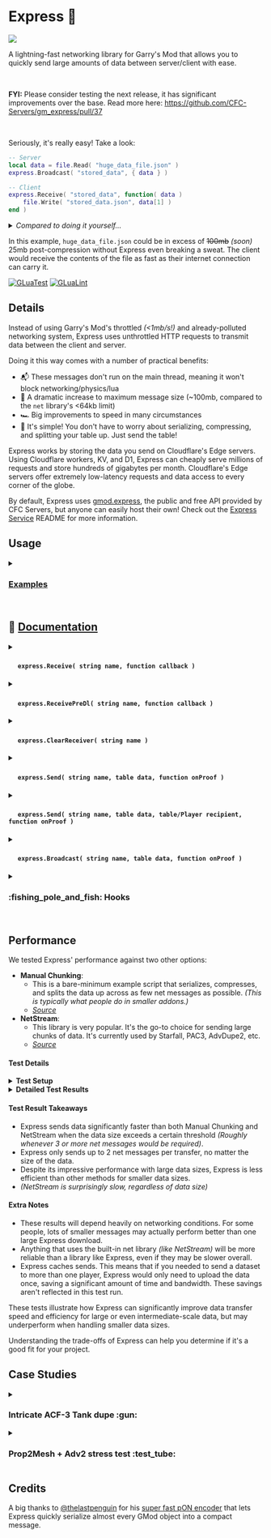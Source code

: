 # Express :bullettrain_side:
<p align="left">
    <a href="https://discord.gg/5JUqZjzmYJ" alt="Discord Invite"><img src="https://img.shields.io/discord/981394195812085770?label=Support&logo=discord&logoColor=white" /></a>
</p>

A lightning-fast networking library for Garry's Mod that allows you to quickly send large amounts of data between server/client with ease.

<br>

**FYI:** Please consider testing the next release, it has significant improvements over the base.
Read more here: https://github.com/CFC-Servers/gm_express/pull/37

<br>


Seriously, it's really easy! Take a look:
```lua
-- Server
local data = file.Read( "huge_data_file.json" )
express.Broadcast( "stored_data", { data } )

-- Client
express.Receive( "stored_data", function( data )
    file.Write( "stored_data.json", data[1] )
end )
```
<details>
<summary><i>Compared to doing it yourself...</i></summary>

```lua
-- Server
-- This is just an example!
-- It doesn't handle errors or clients joining, and it doesn't support multiple streams

util.AddNetworkString( "myaddon_datachunks" )
local buffer = ""

local function broadcastChunk()
    if #buffer == 0 then return end

    local chunkSize, isLast = math.min( 63000, #buffer ), false
    buffer = string.sub( buffer, chunkSize + 1 )

    if #pending <= chunkSize then
        buffer, isLast = "", true
    end

    net.Start( "myaddon_datachunks" )
    net.WriteUInt( chunkSize, 16 )
    net.WriteData( string.sub( pending, 1, chunkSize ), chunkSize )
    net.WriteBool( isLast )
    net.Broadcast()
end

function BroadcastFile( filePath )
    local fileData = file.Read( filePath, "DATA" )
    buffer = util.Compress( fileData )
end

local interval = engine.TickInterval() * 8
timer.Create( "MyAddon_DataSender", interval, 0, broadcastChunk )

BroadcastFile( "huge_data_file.json" )
```

```lua
-- Client
local buffer = ""
net.Receive( "myaddon_datachunks", function()
    buffer = buffer .. net.ReadData( net.ReadUInt( 16 ) )
    if not net.ReadBool() then return end

    local datas = util.Decompress( buffer )
    processData( datas )
end )
```

---

</details>



In this example, `huge_data_file.json` could be in excess of ~~100mb~~ _(soon)_ 25mb post-compression without Express even breaking a sweat.
The client would receive the contents of the file as fast as their internet connection can carry it.

[![GLuaTest](https://github.com/CFC-Servers/gm_express/actions/workflows/gluatest.yml/badge.svg)](https://github.com/CFC-Servers/GLuaTest)
[![GLuaLint](https://github.com/CFC-Servers/gm_express/actions/workflows/glualint.yml/badge.svg)](https://github.com/FPtje/GLuaFixer)


## Details
Instead of using Garry's Mod's throttled _(<1mb/s!)_ and already-polluted networking system, Express uses unthrottled HTTP requests to transmit data between the client and server.

Doing it this way comes with a number of practical benefits:
 - :mailbox_with_mail: These messages don't run on the main thread, meaning it won't block networking/physics/lua
 - :muscle: A dramatic increase to maximum message size (~100mb, compared to the `net` library's <64kb limit)
 - :racing_car: Big improvements to speed in many circumstances
 - :call_me_hand: It's simple! You don't have to worry about serializing, compressing, and splitting your table up. Just send the table!

Express works by storing the data you send on Cloudflare's Edge servers. Using Cloudflare workers, KV, and D1, Express can cheaply serve millions of requests and store hundreds of gigabytes per month. Cloudflare's Edge servers offer extremely low-latency requests and data access to every corner of the globe.

By default, Express uses [gmod.express](https://gmod.express), the public and free API provided by CFC Servers, but anyone can easily host their own!
Check out the [Express Service](https://github.com/CFC-Servers/gm_express_service) README for more information.

## Usage

<details>
<summary><h3> <u>Examples</u> </h3></summary>

#### Broadcast a message from Server
```lua
-- Server
-- `data` can be a table of (nearly) any size, and may contain (almost) any values!
-- the recipient will get it exactly like you sent it
local data = ents.GetAll()
express.Broadcast( "all_ents", data )

-- Client
express.Receive( "all_ents", function( data )
    print( "Got " .. #data .. " ents!" )
end )
```

#### Client -> Server
```lua
-- Client
local data = ents.GetAll()
express.Send( "all_ents", data )

-- Server
-- Note that .Receive has `ply` before `data` when called from server
express.Receive( "all_ents", function( ply, data )
    print( "Got " .. #data .. " ents from " .. ply:Nick() )
end )
```

#### Server -> Multiple clients with confirmation callback
```lua
-- Server
local meshData = prop:GetPhysicsObject():GetMesh()
local data = { data = data, entIndex = prop:EntIndex() }

-- Will be called after the player successfully downloads the data
local confirmCallback = function( ply )
    receivedMesh[ply] = true
end

express.Send( "prop_mesh", data, { ply1, ply2, ply3 }, confirmCallback )


-- Client
express.Receive( "prop_mesh", function( data )
    entMeshes[data.entIndex] = data.data
end )
```
</details>
<br>

## :open_book: <ins> Documentation </ins>


<details>
<summary><h4> <strong><img src="https://user-images.githubusercontent.com/7936439/200705159-4c51d043-82a3-4d15-a335-291bb26a5528.png" width="15"> <code>express.Receive( string name, function callback )</code></strong> </h4></summary>

#### <ins>**Description**</ins>
This function is very similar to `net.Receive`. It attaches a callback function to a given message name.

#### <ins>**Arguments**</ins>
1. **`string name`**
    - The name of the message. Think of this just like the name given to `net.Receive`
    - This parameter is case-insensitive, it will be `string.lower`'d
2. **`function callback`**
    - The function to call when data comes through for this message.
    - On <img src="https://user-images.githubusercontent.com/7936439/200705060-b5e57f56-a5a1-4c95-abfa-0d568be0aad6.png" width="15"> **CLIENT**, this callback receives a single parameter:
        - **`table data`**: The data table sent by server
    - On <img src="https://user-images.githubusercontent.com/7936439/200705110-55b19d08-b342-4e94-a7c3-6b45baf98c2b.png" width="15"> **SERVER**, this callback receives two parameters:
        - **`Player ply`**: The player who sent the data
        - **`table data`**: The data table sent by the player

#### <ins>**Example**</ins>
Set up a serverside receiver for the `"balls"` message:
```lua
express.Receive( "balls", function( ply, data )
    myTable.playpin = data

    if not IsValid( ply ) then return end
    ply:ChatPrint( "Thanks for the balls!" )
end )
```

</details>

<details>
<summary><h4> <strong><img src="https://user-images.githubusercontent.com/7936439/200705159-4c51d043-82a3-4d15-a335-291bb26a5528.png" width="15"> <code>express.ReceivePreDl( string name, function callback )</code></strong> </h4></summary>

#### <ins>**Description**</ins>
Very much like `express.Receive`, except this callback runs _before_ the `data` has actually been downloaded from the Express API.

#### <ins>**Arguments**</ins>
1. **`string name`**
    - The name of the message. Think of this just like the name given to `net.Receive`
    - This parameter is case-insensitive, it will be `string.lower`'d
2. **`function callback`**
    - The function to call just before downloading the data.
    - On <img src="https://user-images.githubusercontent.com/7936439/200705060-b5e57f56-a5a1-4c95-abfa-0d568be0aad6.png" width="15"> **CLIENT**, this callback receives:
        - **`string name`**: The name of the message
        - **`string id`**: The ID of the download _(used to retrieve the data from the API)_
        - **`int size`**: The size (in bytes) of the data
        - **`boolean needsProof`**: A boolean indicating whether or not the sender has requested proof-of-download
    - On <img src="https://user-images.githubusercontent.com/7936439/200705110-55b19d08-b342-4e94-a7c3-6b45baf98c2b.png" width="15"> **SERVER**, this callback receives:
        - **`string name`**: The name of the message
        - **`Player ply`**: The player that is sending the data
        - **`string id`**: The ID of the download _(used to retrieve the data from the API)_
        - **`int size`**: The size (in bytes) of the data
        - **`boolean needsProof`**: A boolean indicating whether or not the sender has requested proof-of-download

#### <ins>**Returns**</ins>
 1. **`boolean`**:
     - Return `false` to halt the transaction. The data will not be downloaded, and the regular receiver callback will not be called.

#### <ins>**Example**</ins>
Adds a normal message receiver and a pre-download receiver to prevent the server from downloading too much data:
```lua
express.Receive( "preferences", function( ply, data )
    ply.preferences = data
end )

express.ReceivePreDl( "preferences", function( name, ply, _, size, _ )
    local maxSize = maxMessageSizes[name]
    if size <= maxSize then return end

    print( ply, "tried to send a", size, "byte", name, "message! Rejecting!" )
    return false
end )
```
</details>

<details>
<summary><h4> <strong><img src="https://user-images.githubusercontent.com/7936439/200705159-4c51d043-82a3-4d15-a335-291bb26a5528.png" width="15"> <code>express.ClearReceiver( string name )</code></strong> </h4></summary>

#### <ins>**Description**</ins>
Removes the callback associated with the given message name. Much like `net.Receive( message, nil )`.

#### <ins>**Arguments**</ins>
1. **`string name`**
    - The name of the message. Think of this just like the name given to `net.Receive`
    - This parameter is case-insensitive, it will be `string.lower`'d

#### <ins>**Example**</ins>
Create a new Receiver when the module is enabled, and remove the receiver when it's disabled
```lua
local function enable()
    express.Receive( "example", processData )
end

local function disable()
    express.ClearReceiver( "example" )
end
```
</details>

<details>
<summary><h4> <strong><img src="https://user-images.githubusercontent.com/7936439/200705060-b5e57f56-a5a1-4c95-abfa-0d568be0aad6.png" width="15"> <code>express.Send( string name, table data, function onProof )</code></strong> </h4></summary>

#### <ins>**Description**</ins>
The <img src="https://user-images.githubusercontent.com/7936439/200705060-b5e57f56-a5a1-4c95-abfa-0d568be0aad6.png" width="15"> **CLIENT** version of `express.Send`. Sends an arbitrary table of data to the server, and runs the given callback when the server has downloaded the data.

#### <ins>**Arguments**</ins>
1. **`string name`**
    - The name of the message. Think of this just like the name given to `net.Receive`
    - This parameter is case-insensitive, it will be `string.lower`'d
2. **`table data`**
    - The table to send
    - This table can be of any size, in any order, with nearly any data type. The only exception you might care about is `Color` objects not being fully supported (WIP).
3. **`function onProof() = nil`**
    - If provided, the server will send a token of proof after downloading the data, which will then call this callback
    - This callback takes no parameters

#### <ins>**Example**</ins>
Sends a table of queued actions (perhaps from a UI) and then allows the client to proceed when the server confirms it was received.
A timer is created to handle the case the server doesn't respond for some reason.
```lua
local queuedActions = {
    { "remove_ban", steamID1 },
    { "add_ban", steamID2, 60 },
    { "change_rank", steamID3, "developer" }
}

myPanel:StartSpinner()
myPanel:SetInteractable( false )
express.Send( "bulk_admin_actions", queuedActions, function()
    myPanel:StopSpinner()
    myPanel:SetInteractable( true )
    timer.Remove( "bulk_actions_timeout" )
end )

timer.Create( "bulk_actions_timeout", 5, 1, function()
    myPanel:SendError( "The server didn't respond!" )
    myPanel:StopSpinner()
    myPanel:SetInteractable( true )
end )
```
</details>

<details>
<summary><h4> <strong><img src="https://user-images.githubusercontent.com/7936439/200705110-55b19d08-b342-4e94-a7c3-6b45baf98c2b.png" width="15"> <code>express.Send( string name, table data, table/Player recipient, function onProof )</code></strong> </h4></summary>

#### <ins>**Description**</ins>
The <img src="https://user-images.githubusercontent.com/7936439/200705110-55b19d08-b342-4e94-a7c3-6b45baf98c2b.png" width="15"> **SERVER** version of `express.Send`. Sends an arbitrary table of data to the recipient(s), and runs the given callback when the server has downloaded the data.

#### <ins>**Arguments**</ins>
1. **`string name`**
    - The name of the message. Think of this just like the name given to `net.Receive`
    - This parameter is case-insensitive, it will be `string.lower`'d
2. **`table data`**
    - The table to send
    - This table can be of any size, in any order, with nearly any data type. The only exception you might care about is `Color` objects not being fully supported (WIP).
3. **`table/Player recipient`**
    - If given a table, it will be treated as a table of valid Players
    - If given a single Player, it will send only to that Player
3. **`function onProof( Player ply ) = nil`**
    - If provided, the client(s) will send a token of proof after downloading the data, which will then call this callback
    - This callback takes one parameter:
        - **`Player ply`**: The player who provided the proof

#### <ins>**Example**</ins>
Sends a table of all players' current packet loss to a single player. Note that this example does not use the optional `onProof` callback.
```lua
local loss = {}
for _, ply in ipairs( player.GetAll() ) do
    loss[ply] = ply:PacketLoss()
end

express.Send( "current_packet_loss", loss, targetPly )
```
</details>

<details>
<summary><h4> <strong><img src="https://user-images.githubusercontent.com/7936439/200705110-55b19d08-b342-4e94-a7c3-6b45baf98c2b.png" width="15"> <code>express.Broadcast( string name, table data, function onProof )</code></strong> </h4></summary>

#### <ins>**Description**</ins>
Operates exactly like `express.Send`, except it sends a message to all players.

#### <ins>**Arguments**</ins>
1. **`string name`**
    - The name of the message. Think of this just like the name given to `net.Receive`
    - This parameter is case-insensitive, it will be `string.lower`'d
2. **`table data`**
    - The table to send
    - This table can be of any size, in any order, with nearly any data type. The only exception you might care about is `Color` objects not being fully supported (WIP).
3. **`function onProof( Player ply ) = nil`**
    - If provided, each player will send a token of proof after downloading the data, which will then call this callback
    - This callback takes a single parameter:
        - **`Player ply`**: The player who provided the proof

#### <ins>**Example**</ins>
Sends the updated RP rules to all players
```lua
RP.UpdateRules( newRules )
    RP.Rules = newRules
    express.Broadcast( "rp_rules", newRules )
end
```
</details>

<details>
<summary><h3>:fishing_pole_and_fish: Hooks</h3></summary>

<details>
<summary><h4> <strong><img src="https://user-images.githubusercontent.com/7936439/200705159-4c51d043-82a3-4d15-a335-291bb26a5528.png" width="15"> <code>GM:ExpressLoaded()</code></strong> </h4></summary>

#### <ins>**Description**</ins>
This hook runs when all Express code has loaded. All `express` methods are available. Runs exactly once on both realms.

This is a good time to make your Receivers _(`express.Receive`)_.

#### <ins>**Example**</ins>
Creates the Express Receivers when Express is available

```lua
-- cl_init.lua

hook.Add( "ExpressLoaded", "MyAddon_SetupExpress", function()
    express.Receive( "MyAddon_ObjectData", function( data )
        processData( data )
    end )
end )
```

</details>

<details>
<summary><h4> <strong><img src="https://user-images.githubusercontent.com/7936439/200705110-55b19d08-b342-4e94-a7c3-6b45baf98c2b.png" width="15"> <code>GM:ExpressPlayerReceiver( Player ply, string message )</code></strong> </h4></summary>

#### <ins>**Description**</ins>
Called when `ply` creates a new receiver for `message` _(and, by extension, is ready for both `net` and `express` messages)_

Once this hook is called, it is guaranteed to be safe to `express.Send` to the player.

#### <ins>**Arguments**</ins>
1. **`Player ply`**
    - The player that registered a new Express Receiver
2. **`string message`**
    - The name of the message that a Receiver was registered for
    - (**Note:** This will be `string.lower`'d before calling this hook, so expect it to always be lowercase)


#### <ins>**Example**</ins>
Sends an initial dataset to the client as soon as they're ready

```lua
-- sv_init.lua

hook.Add( "ExpressPlayerReceiver", "MyAddon_InitData", function( ply, message )
    if message ~= "myaddon_initdata" then return end
    express.Send( "myaddon_initdata", MyAddon.CurrentData, ply )
end )
```

```lua
-- cl_init.lua

hook.Add( "ExpressLoaded", "MyAddon_SetupExpress", function()
    express.Receive( "MyAddon_InitData", function( data )
        processData( data )
    end )
end )
```
</details>

</details>


<br>


## Performance

We tested Express' performance against two other options:
 - **Manual Chunking**:
   - This is a bare-minimum example script that serializes, compresses, and splits the data up across as few net messages as possible. _(This is typically what people do in smaller addons.)_
   - _[Source](https://gist.github.com/brandonsturgeon/2e73b6e4595dd4476d87494ba4cb73b0#file-sender_chunking-lua)_
 - **NetStream**:
   - This library is very popular. It's the go-to choice for sending large chunks of data. It's currently used by Starfall, PAC3, AdvDupe2, etc.
   - _[Source](https://gist.github.com/brandonsturgeon/2e73b6e4595dd4476d87494ba4cb73b0#file-netstream-lua)_

#### Test Details
<details>
<summary><b>Test Setup</b></summary>

Our findings are based on a series of tests where we generated data sets filled with random elements across a range of data types. (`string`, `int`, `float`, `bool`, `Vector`, `Angle`, `Color`, `Entity`, `table`)

We sent this data using each of the options, one at a time.

These test were performed on a moderately-specced laptop. The server was a dedicated base-branch server run in WSL2. The client was base-branch clean-install run on Windows.

For each test, we collected two key metrics:
- **Duration**: The total time _(in seconds)_ it took to complete each test. This includes compression, serialization, sending, and acknowledgement.
- **Message Count**: The number of net messages sent during the transfer. Fewer is usually better.

**References**:
 - [This](https://gist.github.com/brandonsturgeon/15d195b2a5f8480c6579cc89816d2ac3) is an example of the data sets that we use during the test runs.
 - You can view the raw test setup [here](https://gist.github.com/brandonsturgeon/2e73b6e4595dd4476d87494ba4cb73b0).
</details>

<details>
<summary><b>Detailed Test Results</b></summary>
<details>
<summary><b>Test 1</b> <code>(74.75 KB)</code>:</summary>

<b>Summary: </b>This data can fit in only two net messages. In this situation, Express loses out to just sending net messages (by almost a full second).

| Data Size | Compressed Size |
| -------------- | -------------------- |
| 194.97 KB | 74.75 KB |

| Method | Duration (s) | Messages Sent |
| ------ | ------------ | ------------- |
| Manual Chunking | 1.265 | 2 |
| NetStream | 2.273 | 11 |
| Express | 1.909 | 1 |

</details>

<details>
<summary><b>Test 2</b> <code>(374.78 KB)</code>:</summary>

<b>Summary: </b>Requiring at least six net messages when sent normally, Express sends the data about 3x faster.

| Data Size | Compressed Size |
| -------------- | -------------------- |
| 988.2 KB | 374.78 KB |

| Method | Duration (s) | Messages Sent |
| ------ | ------------ | ------------- |
| Manual Chunking | 6.160 | 6 |
| NetStream | 10.303 | 51 |
| Express | 2.151 | 1 |

</details>

<details>
<summary><b>Test 3</b> <code>(1.5 MB)</code>:</summary>

<b>Summary: </b>After passing the "1 megabyte" mark, Express' advantages bein really shining through, beating the next fastest option by 21 seconds (8x faster!)

| Data Size | Compressed Size |
| -------------- | -------------------- |
| 3.97 MB | 1.5 MB |

| Method | Duration (s) | Messages Sent |
| ------ | ------------ | ------------- |
| Manual Chunking | 24.325 | 24 |
| NetStream | 40.849 | 200 |
| Express | 2.897 | 1 |

</details>

<details>
<summary><b>Test 4</b> <code>(11.22 MB)</code>:</summary>

<b>Summary: </b>With a much larger payload, it becomes abundantly clear how slow and prohibitive the built-in net library can be. Express sends this 11mb payload in under 20 seconds, while the net library is nearing **200 seconds**.

| Data Size | Compressed Size |
| -------------- | -------------------- |
| 29.67 MB | 11.22 MB |

| Method | Duration (s) | Messages Sent |
| ------ | ------------ | ------------- |
| Manual Chunking | 181.491 | 180 |
| NetStream | 304.552 | 1,485 |
| Express | 18.993 | 1 |

</details>

<details>
<summary><b>Test 5</b> <code>(11.96 KB)</code>:</summary>
<b>Summary: </b>Because this payload only requires a single net message, Express falls way behind of the pack in terms of transfer speed.

| Data Size | Compressed Size |
| -------------- | -------------------- |
| 29.79 KB | 11.96 KB |

| Method | Duration (s) | Messages Sent |
| ------ | ------------ | ------------- |
| Manual Chunking | 0.306 | 1 |
| NetStream | 0.833 | 3 |
| Express | 1.333 | 1 |

</details>
</details>

#### Test Result Takeaways

- Express sends data significantly faster than both Manual Chunking and NetStream when the data size exceeds a certain threshold _(Roughly whenever 3 or more net messages would be required)_.
- Express only sends up to 2 net messages per transfer, no matter the size of the data.
- Despite its impressive performance with large data sizes, Express is less efficient than other methods for smaller data sizes.
- _(NetStream is surprisingly slow, regardless of data size)_

#### Extra Notes
- These results will depend heavily on networking conditions. For some people, lots of smaller messages may actually perform better than one large Express download.
- Anything that uses the built-in net library _(like NetStream)_ will be more reliable than a library like Express, even if they may be slower overall.
- Express caches sends. This means that if you needed to send a dataset to more than one player, Express would only need to upload the data once, saving a significant amount of time and bandwidth. These savings aren't reflected in this test run.

These tests illustrate how Express can significantly improve data transfer speed and efficiency for large or even intermediate-scale data, but may underperform when handling smaller data sizes.

Understanding the trade-offs of Express can help you determine if it's a good fit for your project.

## Case Studies

<details>
<summary><h3>Intricate ACF-3 Tank dupe :gun:</h3></summary>
Here's a clip of me spawning a particularly detailed and Prop2Mesh-heavy ACF-3 dupe (both Prop2Mesh and Adv2 use Netstream to transmit their data).

<br>

https://user-images.githubusercontent.com/7936439/202295397-047736ce-43e5-4ab3-b741-6f5e7517e6bb.mp4

A few things to note:
 - It took ~20 seconds for the dupe to be transferred to the server via Netstream
 - It took an additional ~20 seconds for the Prop2Mesh data to be Netstreamed back to me
 - On the netgraph, you can see the `in` and `out` metrics (and the associated green horizontal progress bar) that shows Netstream sending each chunk
 - **Netstream only processes one request at a time**. This is important, because it means while Adv2 or Prop2Mesh are transmitting data, no other player can use any Netstream-based addon until it completes.


Using some custom backport code, I converted Prop2Mesh _and_ Advanced Duplicator 2 to use Express instead of Netstream.
Here's me spawning the same tank in the exact same conditions, but using Express instead:

https://user-images.githubusercontent.com/7936439/202296048-d3cbbb32-f3a9-47f3-a42c-6f59fd7f6697.mp4

The entire process took under 15 seconds - that's over 60% faster!
My PC actually lagged for a moment because of how quickly all of the meshes downloaded and were available to render.

Even better? **This doesn't block any other player from spawning their dupes**! Because this is using Express instead of Netstream, other players can freely spawn their dupes, Prop2Mesh, Starfalls, etc. without being blocked and without blocking others.

</details>

<details>
<summary><h3>Prop2Mesh + Adv2 stress test :test_tube:</h3></summary>
I had someone who knew more about Prop2Mesh than me create a highly complex controller. Here are the stats:

![XngzjRoTlZ](https://user-images.githubusercontent.com/7936439/202296941-3280c2dd-3660-45ac-9e20-24a180dd6ab2.png)

Nearly 1M triangles across 162 models! If you've ever worked with meshes before, you'll know those are crazy high numbers.

When spawning this dupe in a stock server with Adv2 and Prop2Mesh, it takes **nearly 4 minutes**! All the while, blocking other players from using any Netstream-based addon. I can't even upload the video here because it's too big. Hopefully this screenshot is informative enough:

![image](https://user-images.githubusercontent.com/7936439/202297362-eef07e2d-65dd-41f9-a00c-8b5bf4388b10.png)

Some metrics:
 - It took 1 minute and 50 seconds before the dupe was even spawnable (it had to send the full dupe over to the server first)
 - After an additional 3 minutes, the meshes were finally downloaded and rendered
 - Again, while this was happening, no other player could use Adv2, Prop2Mesh, or Starfall

With that same backport code, forcing Adv2 and Prop2Mesh to use Express, the entire process **takes under 30 seconds**!
That's almost a **90%** speed increase.

https://user-images.githubusercontent.com/7936439/202298284-bea90b54-c0b9-440b-b615-c9f58a1ed1f4.mp4

</details>




## Credits
A big thanks to [@thelastpenguin](https://github.com/thelastpenguin) for his [super fast pON encoder](https://github.com/thelastpenguin/gLUA-Library/blob/master/pON/pON-developmental.lua) that lets Express quickly serialize almost every GMod object into a compact message.
